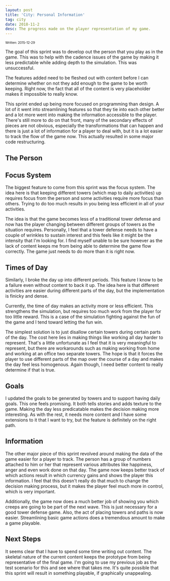 ```yaml
---
layout: post
title: 'City: Personal Information'
tag: city
date: 2018-11-2
desc: The progress made on the player representation of my game.
---
```


<p style="font-size:10px">Written: 2015-12-29


The goal of this sprint was to develop out the person that you play as in the game. This was to help with the cadence issues of the game by making it less predictable while adding depth to the simulation. This was unsuccessful.


The features added need to be fleshed out with content before I can determine whether on not they add enough to the game to be worth keeping. Right now, the fact that all of the content is very placeholder makes it impossible to really know.


This sprint ended up being more focused on programming than design. A lot of it went into streamlining features so that they tie into each other better and a lot more went into making the information accessible to the player. There's still more to do on that front, many of the secondary effects of pieces are not obvious, especially the transformations that can happen and there is just a lot of information for a player to deal with, but it is a lot easier to track the flow of the game now. This actually resulted in some major code restructuring.

## The Person
## Focus System

The biggest feature to come from this sprint was the focus system. The idea here is that keeping different towers (which map to daily activities) up requires focus from the person and some activities require more focus than others. Trying to do too much results in you being less efficient in all of your activities.


The idea is that the game becomes less of a traditional tower defense and now has the player changing between different groups of towers as the situation requires. Personally, I feel that a tower defense needs to have a couple of wrinkles to sustain interest and this feels like it might be the intensity that I'm looking for. I find myself unable to be sure however as the lack of content keeps me from being able to determine the game flow correctly. The game just needs to do more than it is right now.

## Times of Day

Similarly, I broke the day up into different periods. This feature I know to be a failure even without content to back it up. The idea here is that different activities are easier during different parts of the day, but the implementation is finicky and dense.


Currently, the time of day makes an activity more or less efficient. This strengthens the simulation, but requires too much work from the player for too little reward. This is a case of the simulation fighting against the fun of the game and I tend toward letting the fun win.


The simplest solution is to just disallow certain towers during certain parts of the day. The cost here lies in making things like working all day harder to represent. That's a little unfortunate as I feel that it is very meaningful to represent, but there are workarounds such as making working from home and working at an office two separate towers. The hope is that it forces the player to use different parts of the map over the course of a day and makes the day feel less homogenous. Again though, I need better content to really determine if that is true.

## Goals

I updated the goals to be generated by towers and to support having daily goals. This one feels promising. It both tells stories and adds texture to the game. Making the day less predicatable makes the decision making more interesting. As with the rest, it needs more content and I have some extensions to it that I want to try, but the feature is definitely on the right path.

## Information

The other major piece of this sprint revolved around making the data of the game easier for a player to track. The person has a group of numbers attached to him or her that represent various attributes like happiness, anger and even work done on that day. The game now keeps better track of which actions result in which currency gains and shows the player this information. I feel that this doesn't really do that much to change the decision making process, but it makes the player feel much more in control, which is very important.


Additionally, the game now does a much better job of showing you which creeps are going to be part of the next wave. This is just necessary for a good tower defense game. Also, the act of placing towers and paths is now easier. Streamlining basic game actions does a tremendous amount to make a game playable.

## Next Steps

It seems clear that I have to spend some time writing out content. The skeletal nature of the current content keeps the prototype from being representative of the final game. I'm going to use my previous job as the test scenario for this and see where that takes me. It's quite possible that this sprint will result in something playable, if graphically unappealing.

